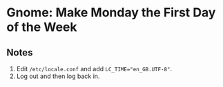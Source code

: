 # Gnome: Make Monday the First Day of the Week

## Notes

1. Edit `/etc/locale.conf` and add `LC_TIME="en_GB.UTF-8"`.
2. Log out and then log back in.
